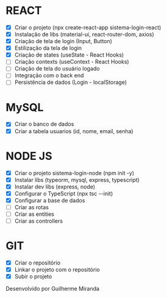 # REACT

-   [x] Criar o projeto (npx create-react-app sistema-login-react)
-   [x] Instalação de libs (material-ui, react-router-dom, axios)
-   [x] Criação de tela de login (Input, Button)
-   [x] Estilização da tela de login
-   [x] Criação de states (useState - React Hooks)
-   [ ] Criação contexts (useContext - React Hooks)
-   [ ] Criação de tela do usuário logado
-   [ ] Integração com o back end
-   [ ] Persistência de dados (Login - localStorage)

# MySQL

-   [x] Criar o banco de dados
-   [x] Criar a tabela usuarios (id, nome, email, senha)

# NODE JS

-   [x] Criar o projeto sistema-login-node (npm init -y)
-   [x] Instalar libs (typeorm, mysql, express, typescript)
-   [x] Instalar dev libs (express, node)
-   [x] Configurar o TypeScript (npx tsc --init)
-   [x] Configurar a base de dados
-   [ ] Criar as rotas
-   [ ] Criar as entities
-   [ ] Criar as controllers

# GIT

-   [x] Criar o repositório
-   [x] Linkar o projeto com o repositório
-   [x] Subir o projeto

Desenvolvido por Guilherme Miranda
